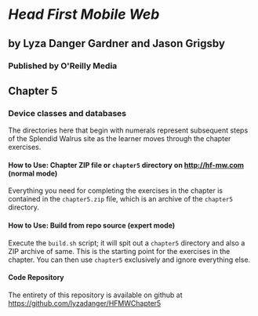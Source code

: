 *Head First Mobile Web*
=======================
## by Lyza Danger Gardner and Jason Grigsby
### Published by O'Reilly Media

Chapter 5
---------
### Device classes and databases

The directories here that begin with numerals represent subsequent steps of the Splendid Walrus site as the learner moves through the chapter exercises.

#### How to Use: Chapter ZIP file or `chapter5` directory on <http://hf-mw.com> (normal mode)
Everything you need for completing the exercises in the chapter is contained in the `chapter5.zip` file, which is an archive of the `chapter5` directory.

#### How to Use: Build from repo source (expert mode)
Execute the `build.sh` script; it will spit out a `chapter5` directory and also a ZIP archive of same. This is the starting point for the exercises in the chapter. You can then use `chapter5` exclusively and ignore everything else.

#### Code Repository
The entirety of this repository is available on github at <https://github.com/lyzadanger/HFMWChapter5>
